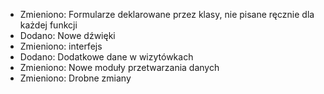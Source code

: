 - Zmieniono: Formularze deklarowane przez klasy, nie pisane ręcznie dla każdej funkcji
- Dodano: Nowe dźwięki
- Zmieniono: interfejs
- Dodano: Dodatkowe dane w wizytówkach
- Zmieniono: Nowe moduły przetwarzania danych
- Zmieniono: Drobne zmiany